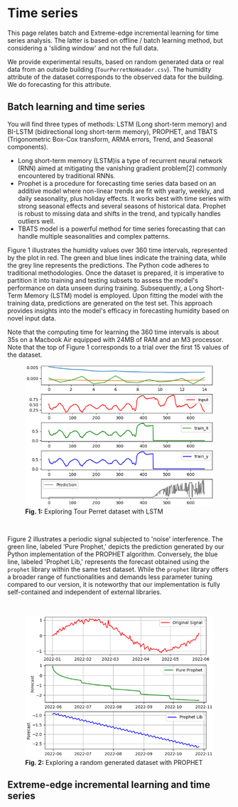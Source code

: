 # Time series

This page relates batch and Extreme-edge incremental learning for time series analysis. The latter is based on offline / batch learning method, but considering a 'sliding window' and not the full data.

We provide experimental results, based on random generated data or real data from an outside building (`TourPerretNoHeader.csv`). The humidity attribute of the dataset corresponds to the observed data for the building. We do forecasting for this attribute.

## Batch learning and time series

You will find three types of methods: LSTM (Long short-term memory) and BI-LSTM (bidirectional long short-term memory), PROPHET, and TBATS (Trigonometric Box-Cox transform, ARMA errors, Trend, and Seasonal components). 

- Long short-term memory (LSTM)is a type of recurrent neural network (RNN) aimed at mitigating the vanishing gradient problem[2] commonly encountered by traditional RNNs.
- Prophet is a procedure for forecasting time series data based on an additive model where non-linear trends are fit with yearly, weekly, and daily seasonality, plus holiday effects. It works best with time series with strong seasonal effects and several seasons of historical data. Prophet is robust to missing data and shifts in the trend, and typically handles outliers well.
- TBATS model is a powerful method for time series forecasting that can handle multiple seasonalities and complex patterns.

Figure 1 illustrates the humidity values over 360 time intervals, represented by the plot in red. The green and blue lines indicate the training data, while the grey line represents the predictions. The Python code adheres to traditional methodologies. Once the dataset is prepared, it is imperative to partition it into training and testing subsets to assess the model's performance on data unseen during training. Subsequently, a Long Short-Term Memory (LSTM) model is employed. Upon fitting the model with the training data, predictions are generated on the test set. This approach provides insights into the model's efficacy in forecasting humidity based on novel input data.

Note that the computing time for learning the 360 time intervals is about 35s on a Macbook Air equipped with 24MB of RAM and an M3 processor. Note that the top of Figure 1 corresponds to a trial over the first 15 values of the dataset.

<figure>
  <img src="Images/LSTM.png" alt="My image caption">
  <figcaption><b>Fig. 1:</b> Exploring Tour Perret dataset with LSTM</figcaption>
</figure>

  <p>  <br></p>
  
Figure 2 illustrates a periodic signal subjected to 'noise' interference. The green line, labeled 'Pure Prophet,' depicts the prediction generated by our Python implementation of the PROPHET algorithm. Conversely, the blue line, labeled 'Prophet Lib,' represents the forecast obtained using the `prophet` library within the same test dataset. While the `prophet` library offers a broader range of functionalities and demands less parameter tuning compared to our version, it is noteworthy that our implementation is fully self-contained and independent of external libraries.

  <p>  <br></p>

<figure>
  <img src="Images/PROPHET.png" alt="My image caption">
  <figcaption><b>Fig. 2:</b> Exploring a random generated dataset with PROPHET</figcaption>
</figure>


## Extreme-edge incremental learning and time series
